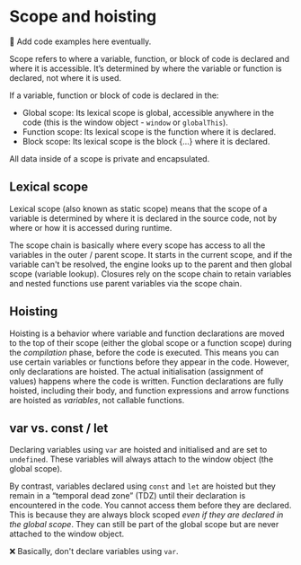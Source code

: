 # Scope and hoisting

🚨 Add code examples here eventually.

Scope refers to where a variable, function, or block of code is declared and where it is accessible. It’s determined by where the variable or function is declared, not where it is used.

If a variable, function or block of code is declared in the:

- Global scope: Its lexical scope is global, accessible anywhere in the code (this is the window object - <code>window</code> or <code>globalThis</code>).
- Function scope: Its lexical scope is the function where it is declared.
- Block scope: Its lexical scope is the block {...} where it is declared.

All data inside of a scope is private and encapsulated.

## Lexical scope

Lexical scope (also known as static scope) means that the scope of a variable is determined by where it is declared in the source code, not by where or how it is accessed during runtime.

The scope chain is basically where every scope has access to all the variables in the outer / parent scope. It starts in the current scope, and if the variable can't be resolved, the engine looks up to the parent and then global scope (variable lookup).
Closures rely on the scope chain to retain variables and nested functions use parent variables via the scope chain.

## Hoisting

Hoisting is a behavior where variable and function declarations are moved to the top of their scope (either the global scope or a function scope) during the <i>compilation</i> phase, before the code is executed. This means you can use certain variables or functions before they appear in the code. However, only declarations are hoisted. The actual initialisation (assignment of values) happens where the code is written.
Function declarations are fully hoisted, including their body, and function expressions and arrow functions are hoisted as <i>variables</i>, not callable functions.

## var vs. const / let

Declaring variables using <code>var</code> are hoisted and initialised and are set to <code>undefined</code>. These variables will always attach to the window object (the global scope).

By contrast, variables declared using <code>const</code> and <code>let</code> are hoisted but they remain in a “temporal dead zone” (TDZ) until their declaration is encountered in the code. You cannot access them before they are declared. This is because they are always block scoped <i>even if they are declared in the global scope</i>. They can still be part of the global scope but are <emphasis>never</emphasis> attached to the window object.

❌ Basically, don't declare variables using <code>var</code>.
